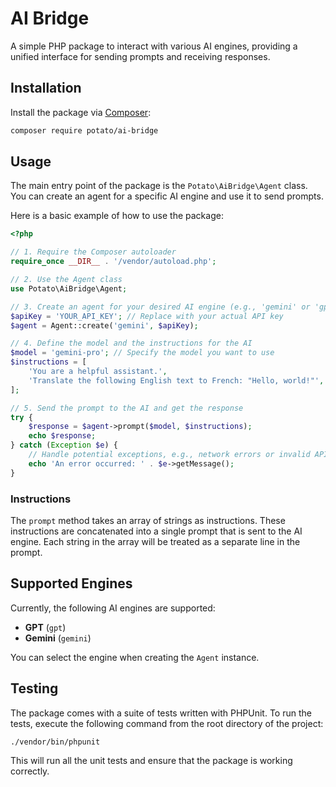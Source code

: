 # AI Bridge

A simple PHP package to interact with various AI engines, providing a unified interface for sending prompts and receiving responses.

## Installation

Install the package via [Composer](https://getcomposer.org/):

```bash
composer require potato/ai-bridge
```

## Usage

The main entry point of the package is the `Potato\AiBridge\Agent` class. You can create an agent for a specific AI engine and use it to send prompts.

Here is a basic example of how to use the package:

```php
<?php

// 1. Require the Composer autoloader
require_once __DIR__ . '/vendor/autoload.php';

// 2. Use the Agent class
use Potato\AiBridge\Agent;

// 3. Create an agent for your desired AI engine (e.g., 'gemini' or 'gpt')
$apiKey = 'YOUR_API_KEY'; // Replace with your actual API key
$agent = Agent::create('gemini', $apiKey);

// 4. Define the model and the instructions for the AI
$model = 'gemini-pro'; // Specify the model you want to use
$instructions = [
    'You are a helpful assistant.',
    'Translate the following English text to French: "Hello, world!"',
];

// 5. Send the prompt to the AI and get the response
try {
    $response = $agent->prompt($model, $instructions);
    echo $response;
} catch (Exception $e) {
    // Handle potential exceptions, e.g., network errors or invalid API keys
    echo 'An error occurred: ' . $e->getMessage();
}

```

### Instructions

The `prompt` method takes an array of strings as instructions. These instructions are concatenated into a single prompt that is sent to the AI engine. Each string in the array will be treated as a separate line in the prompt.

## Supported Engines

Currently, the following AI engines are supported:

*   **GPT** (`gpt`)
*   **Gemini** (`gemini`)

You can select the engine when creating the `Agent` instance.

## Testing

The package comes with a suite of tests written with PHPUnit. To run the tests, execute the following command from the root directory of the project:

```bash
./vendor/bin/phpunit
```

This will run all the unit tests and ensure that the package is working correctly.
